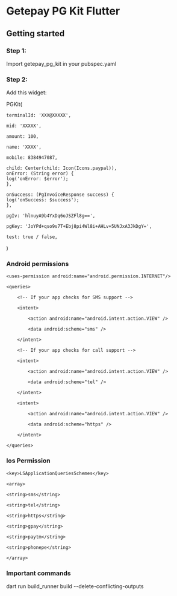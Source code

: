 # Getepay PG Kit Flutter



## Getting started

### Step 1:

Import getepay_pg_kit in your pubspec.yaml



### Step 2:

Add this widget:

PGKit(

    terminalId: 'XXX@XXXXX',

    mid: 'XXXXX',

    amount: 100,

    name: 'XXXX',

    mobile: 8384947087,

    child: Center(child: Icon(Icons.paypal)),
    onError: (String error) {
    log('onError: $error');
    },

    onSuccess: (PgInvoiceResponse success) {
    log('onSuccess: $success');
    },
    
    pgIv: 'hlnuyA9b4YxDq6oJSZFl8g==',

    pgKey: 'JoYPd+qso9s7T+Ebj8pi4Wl8i+AHLv+5UNJxA3JkDgY=',

    test: true / false,
    
)


### Android permissions

    <uses-permission android:name="android.permission.INTERNET"/>

    <queries>

        <!-- If your app checks for SMS support -->

        <intent>

            <action android:name="android.intent.action.VIEW" />

            <data android:scheme="sms" />

        </intent>

        <!-- If your app checks for call support -->

        <intent>

            <action android:name="android.intent.action.VIEW" />

            <data android:scheme="tel" />

        </intent>

        <intent>

            <action android:name="android.intent.action.VIEW" />

            <data android:scheme="https" />

        </intent>

    </queries>

### Ios Permission
    <key>LSApplicationQueriesSchemes</key>

    <array>

    <string>sms</string>

    <string>tel</string>

    <string>https</string>

    <string>gpay</string>

    <string>paytm</string>

    <string>phonepe</string>

    </array>


### Important commands
dart run build_runner build --delete-conflicting-outputs
